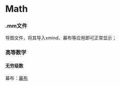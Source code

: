# Math

### .mm文件
导图文件，将其导入xmind、幕布等应用即可正常显示；


### 高等数学

#### 无穷级数

幕布：[幕布](https://www.mubucm.com/doc/1DbAfNNxcKN)